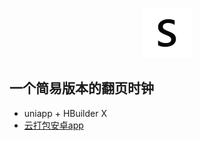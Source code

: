 <p align="center"><img src="https://github.com/c-sopoo/sclock/blob/main/unpackage/res/icons/80x80.png" /></p>

## 一个简易版本的翻页时钟

- uniapp + HBuilder X
- [云打包安卓app](https://github.com/c-sopoo/sclock/tree/main/unpackage/release/apk)
